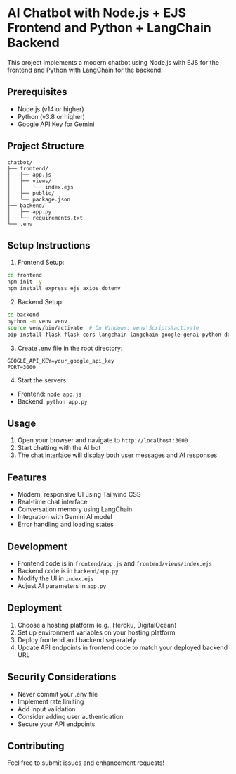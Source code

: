 # AI Chatbot with Node.js + EJS Frontend and Python + LangChain Backend

This project implements a modern chatbot using Node.js with EJS for the frontend and Python with LangChain for the backend.

## Prerequisites

- Node.js (v14 or higher)
- Python (v3.8 or higher)
- Google API Key for Gemini

## Project Structure

```
chatbot/
├── frontend/
│   ├── app.js
│   ├── views/
│   │   └── index.ejs
│   ├── public/
│   └── package.json
├── backend/
│   ├── app.py
│   └── requirements.txt
└── .env
```

## Setup Instructions

1. Frontend Setup:

```bash
cd frontend
npm init -y
npm install express ejs axios dotenv
```

2. Backend Setup:

```bash
cd backend
python -m venv venv
source venv/bin/activate  # On Windows: venv\Scripts\activate
pip install flask flask-cors langchain langchain-google-genai python-dotenv
```

3. Create .env file in the root directory:

```
GOOGLE_API_KEY=your_google_api_key
PORT=3000
```

4. Start the servers:

- Frontend: `node app.js`
- Backend: `python app.py`

## Usage

1. Open your browser and navigate to `http://localhost:3000`
2. Start chatting with the AI bot
3. The chat interface will display both user messages and AI responses

## Features

- Modern, responsive UI using Tailwind CSS
- Real-time chat interface
- Conversation memory using LangChain
- Integration with Gemini AI model
- Error handling and loading states

## Development

- Frontend code is in `frontend/app.js` and `frontend/views/index.ejs`
- Backend code is in `backend/app.py`
- Modify the UI in `index.ejs`
- Adjust AI parameters in `app.py`

## Deployment

1. Choose a hosting platform (e.g., Heroku, DigitalOcean)
2. Set up environment variables on your hosting platform
3. Deploy frontend and backend separately
4. Update API endpoints in frontend code to match your deployed backend URL

## Security Considerations

- Never commit your .env file
- Implement rate limiting
- Add input validation
- Consider adding user authentication
- Secure your API endpoints

## Contributing

Feel free to submit issues and enhancement requests!
